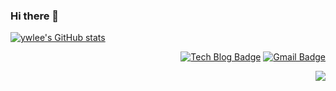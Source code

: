 ### Hi there 👋

<!-- Github Stats Card : https://github.com/anuraghazra/github-readme-stats -->
[![ywlee's GitHub stats](https://github-readme-stats.vercel.app/api?username=lyw1217&show_icons=true&theme=tokyonight)](https://github.com/anuraghazra/github-readme-stats)
<!-- Github Stats Card : https://github.com/anuraghazra/github-readme-stats -->

<div align=right>
  
[![Tech Blog Badge](http://img.shields.io/badge/-Tech%20blog-black?style=flat-square&logo=github&link=https://zzsza.github.io/)](https://young-cow.tistory.com/)
[![Gmail Badge](https://img.shields.io/badge/Gmail-d14836?style=flat-square&logo=Gmail&logoColor=white&link=mailto:snugyun01@gmail.com)](mailto:mvl100d@gmail.com)  
</div>
<!-- Hits : https://hits.seeyoufarm.com/ -->
<div align=right>
<a href="https://hits.seeyoufarm.com"><img src="https://hits.seeyoufarm.com/api/count/incr/badge.svg?url=https%3A%2F%2Fgithub.com%2Flyw1217&count_bg=%2379C83D&title_bg=%23555555&icon=&icon_color=%23E7E7E7&title=hits&edge_flat=false"/></a>
</div>

<!-- Hits : https://hits.seeyoufarm.com/ -->

<!--
**lyw1217/lyw1217** is a ✨ _special_ ✨ repository because its `README.md` (this file) appears on your GitHub profile.

Here are some ideas to get you started:

- 🔭 I’m currently working on ...
- 🌱 I’m currently learning ...
- 👯 I’m looking to collaborate on ...
- 🤔 I’m looking for help with ...
- 💬 Ask me about ...
- 📫 How to reach me: ...
- 😄 Pronouns: ...
- ⚡ Fun fact: ...
-->
